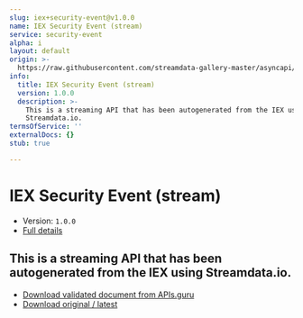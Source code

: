 ```yaml
---
slug: iex+security-event@v1.0.0
name: IEX Security Event (stream)
service: security-event
alpha: i
layout: default
origin: >-
  https://raw.githubusercontent.com/streamdata-gallery-master/asyncapi/master/_listings/iex/iex-security-event-stream-async.md
info:
  title: IEX Security Event (stream)
  version: 1.0.0
  description: >-
    This is a streaming API that has been autogenerated from the IEX using
    Streamdata.io.
termsOfService: ''
externalDocs: {}
stub: true

---
```

# IEX Security Event (stream)

* Version: `1.0.0`
* [Full details](../html/iex+security-event@v1.0.0.html)



## This is a streaming API that has been autogenerated from the IEX using Streamdata.io.



* [Download validated document from APIs.guru](https://raw.githubusercontent.com/APIs-guru/asyncapi-directory/master/docs/APIs/iex%2Bsecurity-event%40v1.0.0.yaml)
* [Download original / latest](https://raw.githubusercontent.com/streamdata-gallery-master/asyncapi/master/_listings/iex/iex-security-event-stream-async.md)

<script type="application/ld+json">
{
  "@context": "http://schema.org/",
  "@type": "WebAPI",
  "description": "This is a streaming API that has been autogenerated from the IEX using Streamdata.io.",
  "documentation": "",

  "name": "IEX Security Event (stream)"
}
</script>
